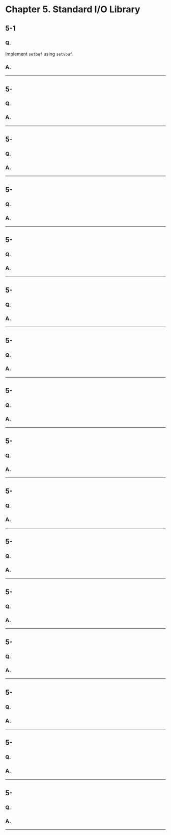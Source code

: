 
# Chapter 5. Standard I/O Library


## 5-1

### Q. 

Implement `setbuf` using `setvbuf`.

### A. 



---





## 5-

### Q. 



### A. 



---





## 5-

### Q. 



### A. 



---





## 5-

### Q. 



### A. 



---





## 5-

### Q. 



### A. 



---





## 5-

### Q. 



### A. 



---





## 5-

### Q. 



### A. 



---





## 5-

### Q. 



### A. 



---





## 5-

### Q. 



### A. 



---





## 5-

### Q. 



### A. 



---





## 5-

### Q. 



### A. 



---





## 5-

### Q. 



### A. 



---





## 5-

### Q. 



### A. 



---





## 5-

### Q. 



### A. 



---





## 5-

### Q. 



### A. 



---





## 5-

### Q. 



### A. 



---



